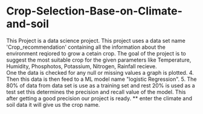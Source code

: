 # Crop-Selection-Base-on-Climate-and-soil
This Project is a data science project. This project uses a data set name 'Crop_recommendation' containing all the information about the environment reqiored to grow a cetain crop. 
The goal of the project is to suggest the most suitable crop for the given parameters like Temperature, Humidity, Phosphotos, Potassium, Nitrogen, Rainfall recieve.  
One the data is checked for any null or missing values a graph is plotted. 
4. Then this data is then feed to a ML model name "logistic Regression". 5. The 80% of data from data set is use as a training set and rest 20% is used as a test set this determines the precision and recall value of the model. 
This after getting a good precision our project is ready. 
** enter the climate and soil data it will give us the crop name.
